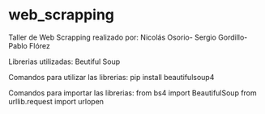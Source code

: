 # web_scrapping

Taller de Web Scrapping realizado por:
Nicolás Osorio-
Sergio Gordillo-
Pablo Flórez

Librerias utilizadas:
Beutiful Soup

Comandos para utilizar las librerias:
pip install beautifulsoup4

Comandos para importar las librerias:
from bs4 import BeautifulSoup
from urllib.request import urlopen
